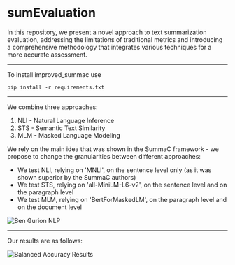 # sumEvaluation

In this repository, we present a novel approach to text summarization evaluation, addressing the limitations of traditional metrics and introducing a comprehensive methodology that integrates various techniques for a more accurate assessment.

------------------
To install improved_summac use

```
pip install -r requirements.txt
```
------------------
We combine three approaches:
1. NLI - Natural Language Inference 
2. STS - Semantic Text Similarity
3. MLM - Masked Language Modeling

We rely on the main idea that was shown in the SummaC framework - we propose to change the granularities between different approaches:
* We test NLI, relying on 'MNLI', on the sentence level only (as it was shown superior by the SummaC authors)
* We test STS, relying on 'all-MiniLM-L6-v2', on the sentence level and on the paragraph level
* We test MLM, relying on 'BertForMaskedLM', on the paragraph level and on the document level

![Ben Gurion NLP](https://github.com/tzachpach/sumEvaluation/assets/58233980/89d7ea14-5a30-4361-a0eb-dabcf5765004)

--------------------

Our results are as follows:

![Balanced Accuracy Results](https://i.imgur.com/0JgDXkv.png)
